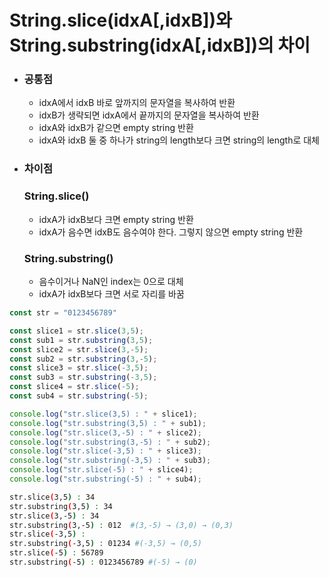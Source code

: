 # String.slice(idxA[,idxB])와 String.substring(idxA[,idxB])의 차이
* ### 공통점
  * idxA에서 idxB 바로 앞까지의 문자열을 복사하여 반환
  * idxB가 생략되면 idxA에서 끝까지의 문자열을 복사하여 반환
  * idxA와 idxB가 같으면 empty string 반환
  * idxA와 idxB 둘 중 하나가 string의 length보다 크면 string의 length로 대체

* ### 차이점
  ### String.slice()
  * idxA가 idxB보다 크면 empty string 반환
  * idxA가 음수면 idxB도 음수여야 한다. 그렇지 않으면 empty string 반환
  ### String.substring()
  * 음수이거나 NaN인 index는 0으로 대체
  * idxA가 idxB보다 크면 서로 자리를 바꿈

```javascript
const str = "0123456789"

const slice1 = str.slice(3,5);
const sub1 = str.substring(3,5);
const slice2 = str.slice(3,-5);
const sub2 = str.substring(3,-5);
const slice3 = str.slice(-3,5);
const sub3 = str.substring(-3,5);
const slice4 = str.slice(-5);
const sub4 = str.substring(-5);

console.log("str.slice(3,5) : " + slice1);
console.log("str.substring(3,5) : " + sub1);
console.log("str.slice(3,-5) : " + slice2);
console.log("str.substring(3,-5) : " + sub2);
console.log("str.slice(-3,5) : " + slice3);
console.log("str.substring(-3,5) : " + sub3);
console.log("str.slice(-5) : " + slice4);
console.log("str.substring(-5) : " + sub4);
```
```bash
str.slice(3,5) : 34
str.substring(3,5) : 34
str.slice(3,-5) : 34
str.substring(3,-5) : 012  #(3,-5) → (3,0) → (0,3)
str.slice(-3,5) : 
str.substring(-3,5) : 01234 #(-3,5) → (0,5)
str.slice(-5) : 56789
str.substring(-5) : 0123456789 #(-5) → (0)
```
